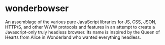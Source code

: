 # wonderbowser
An assemblage of the various pure JavaScript libraries for JS, CSS, JSON, HTTP/S, and other WWW protocols and features in an attempt to create a Javascript-only truly headless browser.  Its name is inspired by the Queen of Hearts from Alice in Wonderland who wanted everything headless.
